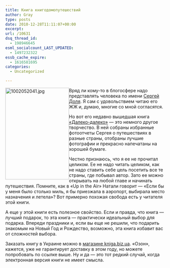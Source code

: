 ```yaml
---
title: Книга книгодомопутешествий
author: Gray
type: posts
date: 2010-12-28T11:11:07+00:00
excerpt:
url: /10631
dsq_thread_id:
  - 198946645
esml_socialcount_LAST_UPDATED:
  - 1497232322
essb_cache_expire:
  - 1616581695
categories:
  - Uncategorized

---
```








[<img src="https://i2.wp.com/forumimg.net/blog/1002052041.jpg?resize=200%2C288" width="200" height="288" alt="1002052041.jpg" style="float:left;" data-recalc-dims="1" />][1]

Вряд ли кому-то в блогосфере надо представлять человека по имени [Сергей Доля][2]. Я сам с удовольствием читаю его ЖЖ и, думаю, многие со мной согласятся.

Но вот его недавно вышедшая книга [«Далеко-далеко»][1] — это немного другое творчество. В ней собраны избранные фотоотчеты Сергея о путешествиях в разные страны, отобраны лучшие фотографии и прекрасно напечатаны на хорошей бумаге.

Честно признаюсь, что я ее не прочитал целиком. Ее не надо читать целиком, как не надо ставить себе цель посетить все те страны, где побывал автор. Зато ее можно открывать на любой главе и начинать путешествия. Помните, как в «Up in the Air» Натали говорит — «Если бы у меня было столько миль, я бы приезжала в аэропорт, выбирала место назначения и летела»? Вот примерно похожая свобода есть у читателя этой книги.

А еще у этой книги есть полезное свойство. Если и правда, что книга — лучший подарок, то эта книга — практически идеальный выбор для подарка. Впереди праздники и, если вы еще не решили, что подарить знакомым на Новый Год и Рождество, возможно, эта книга избавит вас от сложностей выбора.

Заказать книгу в Украине можно в [магазине kniga.biz.ua][3]. «Озон», кажется, уже не гарантирует доставку в этом году, но можете попробовать по ссылке выше. Ну и да — это тот редкий случай, когда электронная версия книги не имеет смысла.

 [1]: http://www.ozon.ru/context/detail/id/5567298/?partner=searchengines
 [2]: http://sergeydolya.livejournal.com/
 [3]: http://kniga.biz.ua/book/gifts/112/1704/